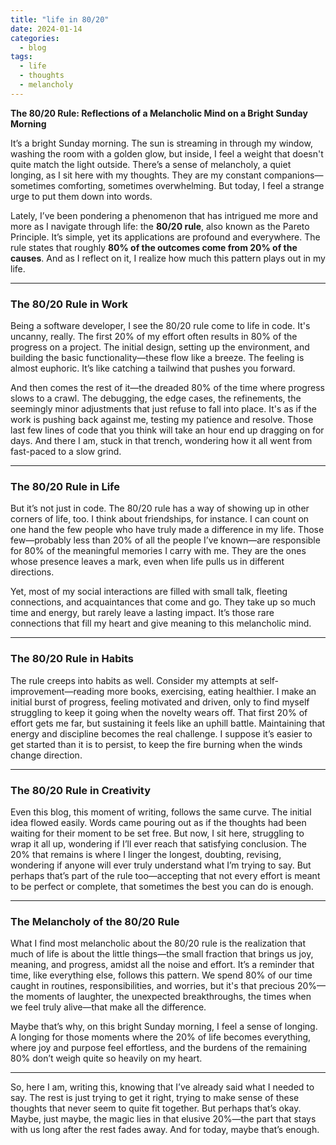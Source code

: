 ```yaml
---
title: "life in 80/20"
date: 2024-01-14
categories:
  - blog
tags:
  - life
  - thoughts
  - melancholy
---
```



**The 80/20 Rule: Reflections of a Melancholic Mind on a Bright Sunday Morning**

It’s a bright Sunday morning. The sun is streaming in through my window, washing the room with a golden glow, but inside, I feel a weight that doesn't quite match the light outside. There’s a sense of melancholy, a quiet longing, as I sit here with my thoughts. They are my constant companions—sometimes comforting, sometimes overwhelming. But today, I feel a strange urge to put them down into words.

Lately, I’ve been pondering a phenomenon that has intrigued me more and more as I navigate through life: the **80/20 rule**, also known as the Pareto Principle. It’s simple, yet its applications are profound and everywhere. The rule states that roughly **80% of the outcomes come from 20% of the causes**. And as I reflect on it, I realize how much this pattern plays out in my life.

---

### The 80/20 Rule in Work

Being a software developer, I see the 80/20 rule come to life in code. It's uncanny, really. The first 20% of my effort often results in 80% of the progress on a project. The initial design, setting up the environment, and building the basic functionality—these flow like a breeze. The feeling is almost euphoric. It’s like catching a tailwind that pushes you forward.

And then comes the rest of it—the dreaded 80% of the time where progress slows to a crawl. The debugging, the edge cases, the refinements, the seemingly minor adjustments that just refuse to fall into place. It's as if the work is pushing back against me, testing my patience and resolve. Those last few lines of code that you think will take an hour end up dragging on for days. And there I am, stuck in that trench, wondering how it all went from fast-paced to a slow grind.

---

### The 80/20 Rule in Life

But it’s not just in code. The 80/20 rule has a way of showing up in other corners of life, too. I think about friendships, for instance. I can count on one hand the few people who have truly made a difference in my life. Those few—probably less than 20% of all the people I’ve known—are responsible for 80% of the meaningful memories I carry with me. They are the ones whose presence leaves a mark, even when life pulls us in different directions.

Yet, most of my social interactions are filled with small talk, fleeting connections, and acquaintances that come and go. They take up so much time and energy, but rarely leave a lasting impact. It’s those rare connections that fill my heart and give meaning to this melancholic mind.

---

### The 80/20 Rule in Habits

The rule creeps into habits as well. Consider my attempts at self-improvement—reading more books, exercising, eating healthier. I make an initial burst of progress, feeling motivated and driven, only to find myself struggling to keep it going when the novelty wears off. That first 20% of effort gets me far, but sustaining it feels like an uphill battle. Maintaining that energy and discipline becomes the real challenge. I suppose it’s easier to get started than it is to persist, to keep the fire burning when the winds change direction.

---

### The 80/20 Rule in Creativity

Even this blog, this moment of writing, follows the same curve. The initial idea flowed easily. Words came pouring out as if the thoughts had been waiting for their moment to be set free. But now, I sit here, struggling to wrap it all up, wondering if I’ll ever reach that satisfying conclusion. The 20% that remains is where I linger the longest, doubting, revising, wondering if anyone will ever truly understand what I’m trying to say. But perhaps that’s part of the rule too—accepting that not every effort is meant to be perfect or complete, that sometimes the best you can do is enough.

---

### The Melancholy of the 80/20 Rule

What I find most melancholic about the 80/20 rule is the realization that much of life is about the little things—the small fraction that brings us joy, meaning, and progress, amidst all the noise and effort. It’s a reminder that time, like everything else, follows this pattern. We spend 80% of our time caught in routines, responsibilities, and worries, but it's that precious 20%—the moments of laughter, the unexpected breakthroughs, the times when we feel truly alive—that make all the difference.

Maybe that’s why, on this bright Sunday morning, I feel a sense of longing. A longing for those moments where the 20% of life becomes everything, where joy and purpose feel effortless, and the burdens of the remaining 80% don’t weigh quite so heavily on my heart.

---

So, here I am, writing this, knowing that I’ve already said what I needed to say. The rest is just trying to get it right, trying to make sense of these thoughts that never seem to quite fit together. But perhaps that’s okay. Maybe, just maybe, the magic lies in that elusive 20%—the part that stays with us long after the rest fades away. And for today, maybe that’s enough.
